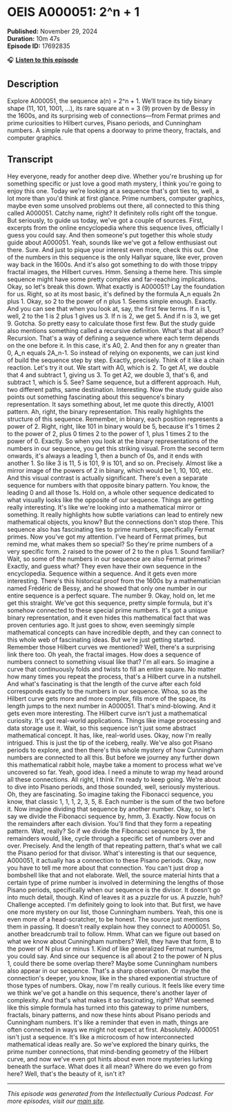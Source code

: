 # OEIS A000051: 2^n + 1

**Published:** November 29, 2024  
**Duration:** 10m 47s  
**Episode ID:** 17692835

🎧 **[Listen to this episode](https://intellectuallycurious.buzzsprout.com/2529712/episodes/17692835-oeis-a000051-2^n-+-1)**

## Description

Explore A000051, the sequence a(n) = 2^n + 1. We’ll trace its tidy binary shape (11, 101, 1001, …), its rare square at n = 3 (9) proven by de Bessy in the 1600s, and its surprising web of connections—from Fermat primes and prime curiosities to Hilbert curves, Pisano periods, and Cunningham numbers. A simple rule that opens a doorway to prime theory, fractals, and computer graphics.

## Transcript

Hey everyone, ready for another deep dive. Whether you're brushing up for something specific or just love a good math mystery, I think you're going to enjoy this one. Today we're looking at a sequence that's got ties to, well, a lot more than you'd think at first glance. Prime numbers, computer graphics, maybe even some unsolved problems out there, all connected to this thing called A000051. Catchy name, right? It definitely rolls right off the tongue. But seriously, to guide us today, we've got a couple of sources. First, excerpts from the online encyclopedia where this sequence lives, officially I guess you could say. And then someone's put together this whole study guide about A000051. Yeah, sounds like we've got a fellow enthusiast out there. Sure. And just to pique your interest even more, check this out. One of the numbers in this sequence is the only Hallyar square, like ever, proven way back in the 1600s. And it's also got something to do with those trippy fractal images, the Hilbert curves. Hmm. Sensing a theme here. This simple sequence might have some pretty complex and far-reaching implications. Okay, so let's break this down. What exactly is A000051? Lay the foundation for us. Right, so at its most basic, it's defined by the formula A_n equals 2n plus 1. Okay, so 2 to the power of n plus 1. Seems simple enough. Exactly. And you can see that when you look at, say, the first few terms. If n is 1, well, 2 to the 1 is 2 plus 1 gives us 3. If n is 2, we get 5. And if n is 3, we get 9. Gotcha. So pretty easy to calculate those first few. But the study guide also mentions something called a recursive definition. What's that all about? Recursion. That's a way of defining a sequence where each term depends on the one before it. In this case, it's A0, 2. And then for any n greater than 0, A_n equals 2A_n-1. So instead of relying on exponents, we can just kind of build the sequence step by step. Exactly, precisely. Think of it like a chain reaction. Let's try it out. We start with A0, which is 2. To get A1, we double that 4 and subtract 1, giving us 3. To get A2, we double 3, that's 6, and subtract 1, which is 5. See? Same sequence, but a different approach. Huh, two different paths, same destination. Interesting. Now the study guide also points out something fascinating about this sequence's binary representation. It says something about, let me quote this directly, A1001 pattern. Ah, right, the binary representation. This really highlights the structure of this sequence. Remember, in binary, each position represents a power of 2. Right, right, like 101 in binary would be 5, because it's 1 times 2 to the power of 2, plus 0 times 2 to the power of 1, plus 1 times 2 to the power of 0. Exactly. So when you look at the binary representations of the numbers in our sequence, you get this striking visual. From the second term onwards, it's always a leading 1, then a bunch of 0s, and it ends with another 1. So like 3 is 11, 5 is 101, 9 is 101, and so on. Precisely. Almost like a mirror image of the powers of 2 in binary, which would be 1, 10, 100, etc. And this visual contrast is actually significant. There's even a separate sequence for numbers with that opposite binary pattern. You know, the leading 0 and all those 1s. Hold on, a whole other sequence dedicated to what visually looks like the opposite of our sequence. Things are getting really interesting. It's like we're looking into a mathematical mirror or something. It really highlights how subtle variations can lead to entirely new mathematical objects, you know? But the connections don't stop there. This sequence also has fascinating ties to prime numbers, specifically Fermat primes. Now you've got my attention. I've heard of Fermat primes, but remind me, what makes them so special? So they're prime numbers of a very specific form. 2 raised to the power of 2 to the n plus 1. Sound familiar? Wait, so some of the numbers in our sequence are also Fermat primes? Exactly, and guess what? They even have their own sequence in the encyclopedia. Sequence within a sequence. And it gets even more interesting. There's this historical proof from the 1600s by a mathematician named Frédéric de Bessy, and he showed that only one number in our entire sequence is a perfect square. The number 9. Okay, hold on, let me get this straight. We've got this sequence, pretty simple formula, but it's somehow connected to these special prime numbers. It's got a unique binary representation, and it even hides this mathematical fact that was proven centuries ago. It just goes to show, even seemingly simple mathematical concepts can have incredible depth, and they can connect to this whole web of fascinating ideas. But we're just getting started. Remember those Hilbert curves we mentioned? Well, there's a surprising link there too. Oh yeah, the fractal images. How does a sequence of numbers connect to something visual like that? I'm all ears. So imagine a curve that continuously folds and twists to fill an entire square. No matter how many times you repeat the process, that's a Hilbert curve in a nutshell. And what's fascinating is that the length of the curve after each fold corresponds exactly to the numbers in our sequence. Whoa, so as the Hilbert curve gets more and more complex, fills more of the space, its length jumps to the next number in A000051. That's mind-blowing. And it gets even more interesting. The Hilbert curve isn't just a mathematical curiosity. It's got real-world applications. Things like image processing and data storage use it. Wait, so this sequence isn't just some abstract mathematical concept. It has, like, real-world uses. Okay, now I'm really intrigued. This is just the tip of the iceberg, really. We've also got Pisano periods to explore, and then there's this whole mystery of how Cunningham numbers are connected to all this. But before we journey any further down this mathematical rabbit hole, maybe take a moment to process what we've uncovered so far. Yeah, good idea. I need a minute to wrap my head around all these connections. All right, I think I'm ready to keep going. We're about to dive into Pisano periods, and those sounded, well, seriously mysterious. Oh, they are fascinating. So imagine taking the Fibonacci sequence, you know, that classic 1, 1, 1, 2, 3, 5, 8. Each number is the sum of the two before it. Now imagine dividing that sequence by another number. Okay, so let's say we divide the Fibonacci sequence by, hmm, 3. Exactly. Now focus on the remainders after each division. You'll find that they form a repeating pattern. Wait, really? So if we divide the Fibonacci sequence by 3, the remainders would, like, cycle through a specific set of numbers over and over. Precisely. And the length of that repeating pattern, that's what we call the Pisano period for that divisor. What's interesting is that our sequence, A000051, it actually has a connection to these Pisano periods. Okay, now you have to tell me more about that connection. You can't just drop a bombshell like that and not elaborate. Well, the source material hints that a certain type of prime number is involved in determining the lengths of those Pisano periods, specifically when our sequence is the divisor. It doesn't go into much detail, though. Kind of leaves it as a puzzle for us. A puzzle, huh? Challenge accepted. I'm definitely going to look into that. But first, we have one more mystery on our list, those Cunningham numbers. Yeah, this one is even more of a head-scratcher, to be honest. The source just mentions them in passing. It doesn't really explain how they connect to A000051. So, another breadcrumb trail to follow. Hmm. What can we figure out based on what we know about Cunningham numbers? Well, they have that form, B to the power of N plus or minus 1. Kind of like generalized Fermat numbers, you could say. And since our sequence is all about 2 to the power of N plus 1, could there be some overlap there? Maybe some Cunningham numbers also appear in our sequence. That's a sharp observation. Or maybe the connection's deeper, you know, like in the shared exponential structure of those types of numbers. Okay, now I'm really curious. It feels like every time we think we've got a handle on this sequence, there's another layer of complexity. And that's what makes it so fascinating, right? What seemed like this simple formula has turned into this gateway to prime numbers, fractals, binary patterns, and now these hints about Pisano periods and Cunningham numbers. It's like a reminder that even in math, things are often connected in ways we might not expect at first. Absolutely. A000051 isn't just a sequence. It's like a microcosm of how interconnected mathematical ideas really are. So we've explored the binary quirks, the prime number connections, that mind-bending geometry of the Hilbert curve, and now we've even got hints about even more mysteries lurking beneath the surface. What does it all mean? Where do we even go from here? Well, that's the beauty of it, isn't it?

---
*This episode was generated from the Intellectually Curious Podcast. For more episodes, visit our [main site](https://intellectuallycurious.buzzsprout.com).*
